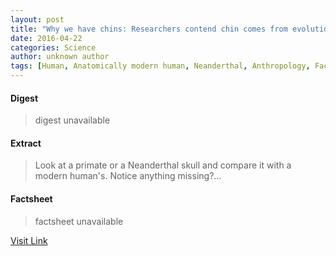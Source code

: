 ```yaml
---
layout: post
title: "Why we have chins: Researchers contend chin comes from evolution, not mechanical forces"
date: 2016-04-22
categories: Science
author: unknown author
tags: [Human, Anatomically modern human, Neanderthal, Anthropology, Face, Chin, Skull, Human evolution]
---
```



#### Digest
>digest unavailable

#### Extract
>Look at a primate or a Neanderthal skull and compare it with a modern human's. Notice anything missing?...

#### Factsheet
>factsheet unavailable

[Visit Link](http://phys.org/news348163865.html)


